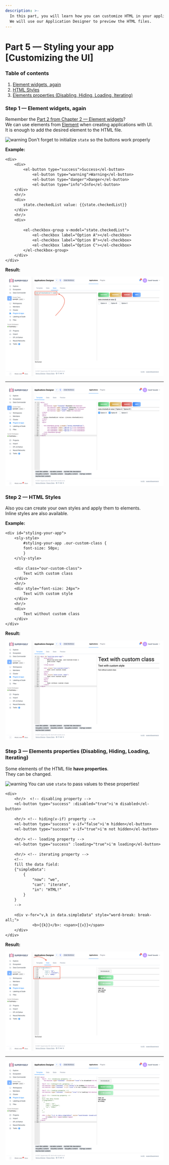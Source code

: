 ```yaml
---
description: >-
  In this part, you will learn how you can customize HTML in your application.
  We will use our Application Designer to preview the HTML files.
---
```


# Part 5 — Styling your app \[Customizing the UI]

### Table of contents

1. [Element widgets, again](part-5-styling-your-app-customizing-the-ui.md#step-1-element-widgets-again)
2. [HTML Styles](part-5-styling-your-app-customizing-the-ui.md#step-2-html-styles)
3. [Elements properties (Disabling, Hiding, Loading, Iterating)](part-5-styling-your-app-customizing-the-ui.md#step-3-elements-properties-disabling-hiding-loading-iterating)

### Step 1 — Element widgets, again

Remember the [Part 2 from Chapter 2 — Element widgets](../chapter-2-modal-window.md#table-of-contents)?\
We can use elements from [Element](https://element.eleme.io/1.4/#/en-US/component/button) when creating applications with UI.\
It is enough to add the desired element to the HTML file.

<img src="https://github.githubassets.com/images/icons/emoji/unicode/26a0.png" alt="warning" data-size="line"> Don't forget to initialize `state` so the buttons work properly

**Example:**

```
<div>
	<div>
		<el-button type="success">Success</el-button>
        	<el-button type="warning">Warning</el-button>
        	<el-button type="danger">Danger</el-button>
        	<el-button type="info">Info</el-button>
	</div>
	<hr/>
	<div>
		state.checkedList value: {{state.checkedList}}
	</div>
	<hr/>
	<div>

		<el-checkbox-group v-model="state.checkedList">
		    <el-checkbox label="Option A"></el-checkbox>
		    <el-checkbox label="Option B"></el-checkbox>
		    <el-checkbox label="Option C"></el-checkbox>
		</el-checkbox-group>
	</div>
</div>
```

**Result:**

![](https://github.com/supervisely-ecosystem/how-to-create-app/raw/master/chapter-03-ui/part-05-styling-your-app/media/element-state-init.png)

***

![](https://github.com/supervisely-ecosystem/how-to-create-app/raw/master/chapter-03-ui/part-05-styling-your-app/media/element-example.png)

### Step 2 — HTML Styles

Also you can create your own styles and apply them to elements.\
Inline styles are also available.

**Example:**

```
<div id="styling-your-app">
    <sly-style>
        #styling-your-app .our-custom-class {
        font-size: 50px;
        }
	</sly-style>

	<div class="our-custom-class">
		Text with custom class
	</div>
	<hr/>
	<div style="font-size: 24px">
		Text with custom style
	</div>
	<hr/>
	<div>
		Text without custom class
	</div>
</div>
```

**Result:**

![](https://github.com/supervisely-ecosystem/how-to-create-app/raw/master/chapter-03-ui/part-05-styling-your-app/media/custom-style-example.png)

### Step 3 — Elements properties (Disabling, Hiding, Loading, Iterating)

Some elements of the HTML file **have properties**.\
They can be changed.

<img src="https://github.githubassets.com/images/icons/emoji/unicode/26a0.png" alt="warning" data-size="line"> You can use `state` to pass values to these properties!

```
<div>
	<hr/>  <!-- disabling property -->
	<el-button type="success" :disabled="true">i'm disabled</el-button>

	<hr/> <!-- hiding(v-if) property -->
	<el-button type="success" v-if="false">i'm hidden</el-button>
	<el-button type="success" v-if="true">i'm not hidden</el-button>

	<hr/> <!-- loading property -->
	<el-button type="success" :loading="true">i'm loading</el-button>

	<hr/> <!-- iterating property -->
	<!--
	fill the data field:
	{"simpleData":
		{
			"now": "we",
			"can": "iterate",
			"in": "HTML!"
		}
	}
	-->

	<div v-for="v,k in data.simpleData" style="word-break: break-all;">
    		<b>{{k}}</b>: <span>{{v}}</span>
	</div>
</div>
```

**Result:**

![](https://github.com/supervisely-ecosystem/how-to-create-app/raw/master/chapter-03-ui/part-05-styling-your-app/media/elements-props-data.png)

***

![](https://github.com/supervisely-ecosystem/how-to-create-app/raw/master/chapter-03-ui/part-05-styling-your-app/media/elements-props-preview.png)
